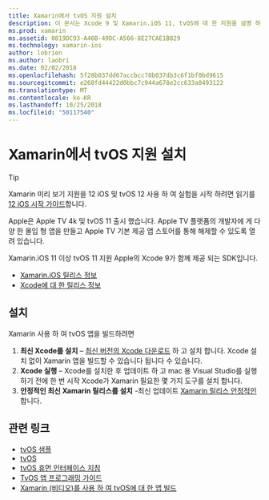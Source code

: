 ```yaml
---
title: Xamarin에서 tvOS 지원 설치
description: 이 문서는 Xcode 9 및 Xamarin.iOS 11, tvOS에 대 한 지원을 설명 하 고 Xamarin 사용 하 여 tvOS 앱 개발을 설정 하는 방법에 대 한 간략 한 지침을 제공 합니다.
ms.prod: xamarin
ms.assetid: 0819DC93-A46B-49DC-A566-8E27CAE1B829
ms.technology: xamarin-ios
author: lobrien
ms.author: laobri
ms.date: 02/02/2018
ms.openlocfilehash: 5f28b037dd67accbcc78b037db3c6f1bf0bd9615
ms.sourcegitcommit: e268fd44422d0bbc7c944a678e2cc633a0493122
ms.translationtype: MT
ms.contentlocale: ko-KR
ms.lasthandoff: 10/25/2018
ms.locfileid: "50117540"
---
```

# <a name="installing-tvos-support-in-xamarin"></a>Xamarin에서 tvOS 지원 설치

> [!TIP]
> Xamarin 미리 보기 지원을 12 iOS 및 tvOS 12 사용 하 여 실험을 시작 하려면 읽기를 [12 iOS 시작 가이드](~/ios/platform/introduction-to-ios12/get-started.md)합니다.

Apple은 Apple TV 4k 및 tvOS 11 출시 했습니다. Apple TV 플랫폼의 개발자에 게 다양 한 몰입 형 앱을 만들고 Apple TV 기본 제공 앱 스토어를 통해 해제할 수 있도록 열려 있습니다.

Xamarin.iOS 11 이상 tvOS 11 지원 Apple의 Xcode 9가 함께 제공 되는 SDK입니다.

- [Xamarin.iOS 릴리스 정보](https://developer.xamarin.com/releases/ios/)
- [Xcode에 대 한 릴리스 정보](https://developer.apple.com/library/content/releasenotes/DeveloperTools/RN-Xcode/Chapters/Introduction.html#//apple_ref/doc/uid/TP40001051-CH1-SW876)

## <a name="installation"></a>설치

Xamarin 사용 하 여 tvOS 앱을 빌드하려면

1. **최신 Xcode를 설치** – [최신 버전의 Xcode 다운로드](https://developer.apple.com/xcode/download/) 하 고 설치 합니다. Xcode 설치 없이 Xamarin 앱을 빌드할 수 있습니다 됩니다 수 있습니다. 
2. **Xcode 실행** – Xcode를 설치한 후 업데이트 하 고 mac 용 Visual Studio를 실행 하기 전에 한 번 시작 Xcode가 Xamarin 필요한 몇 가지 도구를 설치 합니다.
3. **안정적인 최신 Xamarin 릴리스를 설치** -최신 업데이트 [Xamarin 릴리스 안정적인](https://github.com/xamarin/recipes/tree/master/Recipes/cross-platform/ide/change_updates_channel)합니다.

## <a name="related-links"></a>관련 링크

- [tvOS 샘플](https://developer.xamarin.com/samples/tvos/all/)
- [tvOS](https://developer.apple.com/tvos/)
- [tvOS 휴먼 인터페이스 지침](https://developer.apple.com/tvos/human-interface-guidelines/)
- [TvOS 앱 프로그래밍 가이드](https://developer.apple.com/library/prerelease/tvos/documentation/General/Conceptual/AppleTV_PG/)
- [Xamarin (비디오)를 사용 하 여 tvOS에 대 한 앱 빌드](https://university.xamarin.com/lightninglectures/tvos-with-xamarin)
